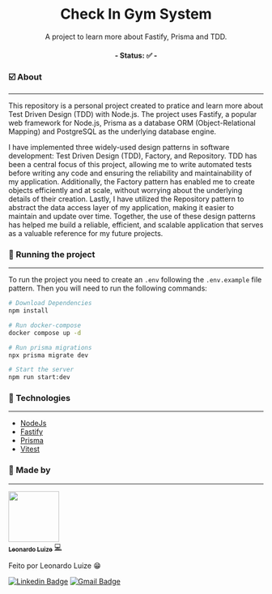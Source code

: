 <h1 align="center">Check In Gym System</h1>

<p align="center">A project to learn more about Fastify, Prisma and TDD.</p>

<h4 align="center"> 
	- Status: ✅ -
</h4>

### ☑️ About
---

<p>
  This repository is a personal project created to pratice and learn more about Test Driven Design (TDD) with Node.js. 
  The project uses Fastify, a popular web framework for Node.js, Prisma as a database ORM (Object-Relational Mapping) 
  and PostgreSQL as the underlying database engine.
</p>

<p>
  I have implemented three widely-used design patterns in software development: Test Driven Design (TDD), Factory, 
  and Repository. TDD has been a central focus of this project, allowing me to write automated tests before writing 
  any code and ensuring the reliability and maintainability of my application. Additionally, the Factory pattern has 
  enabled me to create objects efficiently and at scale, without worrying about the underlying details of their creation. 
  Lastly, I have utilized the Repository pattern to abstract the data access layer of my application, making it easier to 
  maintain and update over time. Together, the use of these design patterns has helped me build a reliable, efficient, and 
  scalable application that serves as a valuable reference for my future projects.
</p>

### 🔌 Running the project
---

To run the project you need to create an `.env` following the `.env.example` file pattern. 
Then you will need to run the following commands:

```bash
# Download Dependencies
npm install

# Run docker-compose
docker compose up -d

# Run prisma migrations
npx prisma migrate dev

# Start the server
npm run start:dev
```

### 🔋 Technologies
---

- [NodeJs](https://nodejs.org/)
- [Fastify](https://www.fastify.io/)
- [Prisma](https://prisma.io/)
- [Vitest](https://vitest.dev/)

### 🎲 Made by
---

<a href="https://github.com/LeonardoLuize">
 <img src="https://avatars.githubusercontent.com/u/74014082?v=4" width="100px;"/>
 <br />
 <sub><b>Leonardo Luize</b></sub></a> <a href="https://github.com/LeonardoLuize" >💻</a>


Feito por Leonardo Luize 😁

[![Linkedin Badge](https://img.shields.io/badge/-Leonardo-blue?style=rounded&logo=Linkedin&logoColor=white&link=https://www.linkedin.com/in/leonardoluize/)](https://www.linkedin.com/in/leonardoluize/) 
[![Gmail Badge](https://img.shields.io/badge/-leonardo.luize2@gmail.com-c14438?style=rounded&logo=Gmail&logoColor=white&link=mailto:leonardo.luize2@gmail.com)](mailto:leonardo.luize2@gmail.com)

